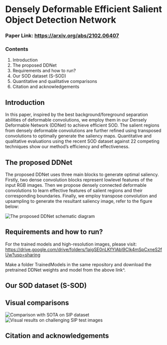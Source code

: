 # Densely Deformable Efficient Salient Object Detection Network

### Paper Link: https://arxiv.org/abs/2102.06407

### Contents
1. Introduction
2. The proposed DDNet
3. Requirements and how to run?
4. Our SOD dataset (S-SOD)
4. Quantitative and qualitative comparisons
5. Citation and acknowledgements

## Introduction
In this paper, inspired by the best background/foreground separation abilities of deformable convolutions, we employ them in our Densely Deformable Network
(DDNet) to achieve efficient SOD. The salient regions from densely deformable convolutions are further refined using transposed convolutions to optimally generate the saliency maps. Quantitative and qualitative evaluations using the recent SOD dataset against 22 competing techniques show our method’s efficiency and effectiveness.

## The proposed DDNet
The proposed DDNet uses three main blocks to generate optimal saliency. Firstly, two dense convolution blocks represent lowlevel features of the input RGB images. Then we propose densely connected deformable convolutions to learn effective features of salient regions and their corresponding boundaries. Finally, we employ transpose convolution and upsampling to generate the resultant saliency image, refer to the figure below:

![The proposed DDNet schematic diagram](https://github.com/tanveer-hussain/EfficientSOD/blob/main/Figures/Framework-V1.png)

## Requirements and how to run?
For the trained models and high-resolution images, please visit: https://drive.google.com/drive/folders/1aigSE0nLKfYlAbl9CIk4mSpCxneS2fUw?usp=sharing 

Make a folder TrainedModels in the same repository and download the pretrained DDNet weights and model from the above link^.

## Our SOD dataset (S-SOD)

## Visual comparisons
![Comparison with SOTA on SIP dataset](https://github.com/tanveer-hussain/EfficientSOD/blob/main/Figures/Comparison.PNG)
![Visual results on challenging SIP test images](https://github.com/tanveer-hussain/EfficientSOD/blob/main/Figures/DDNetResults.png)

## Citation and acknowledgements

